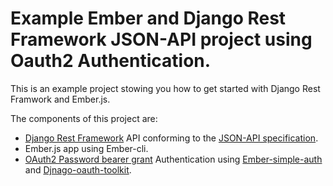 # Example Ember and Django Rest Framework JSON-API project using Oauth2 Authentication.

This is an example project stowing you how to get started with Django Rest Framwork and Ember.js.

The components of this project are:
 - [Django Rest Framework](http://www.django-rest-framework.org/) API conforming to the [JSON-API specification](http://jsonapi.org/).
 - Ember.js app using Ember-cli.
 - [OAuth2 Password bearer grant](https://tools.ietf.org/html/rfc6749#section-2.3.1) Authentication using [Ember-simple-auth](https://github.com/simplabs/ember-simple-auth) and [Djnago-oauth-toolkit](https://github.com/evonove/django-oauth-toolkit).
